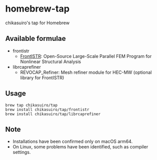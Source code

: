 # homebrew-tap

chikasuiro's tap for Homebrew

## Available formulae

- frontistr
  - [FrontISTR](https://www.frontistr.com/): Open-Source Large-Scale Parallel FEM Program for Nonlinear Structural Analysis
- librcaprefiner
  - REVOCAP_Refiner: Mesh refiner module for HEC-MW (optional library for FrontISTR)

## Usage

```
brew tap chikasuiro/tap
brew install chikasuiro/tap/frontistr
brew install chikasuiro/tap/librcaprefiner
```

## Note

- Installations have been confirmed only on macOS arm64.
- On Linux, some problems have been identified, such as compiler settings.
